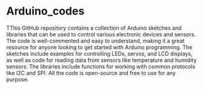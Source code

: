 # Arduino_codes
TThis GitHub repository contains a collection of Arduino sketches and libraries that can be used to control various electronic devices and sensors. The code is well-commented and easy to understand, making it a great resource for anyone looking to get started with Arduino programming. The sketches include examples for controlling LEDs, servos, and LCD displays, as well as code for reading data from sensors like temperature and humidity sensors. The libraries include functions for working with common protocols like I2C and SPI. All the code is open-source and free to use for any purpose.



